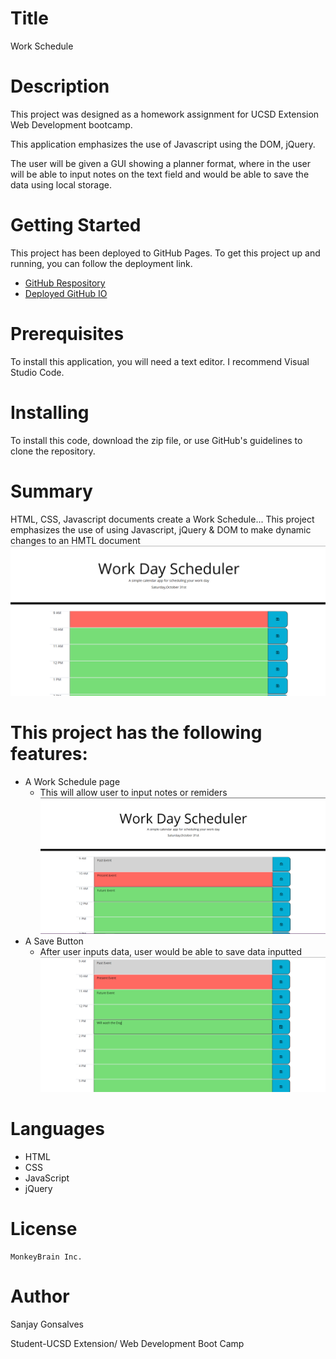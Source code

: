 # Title
Work Schedule
# Description
This project was designed as a homework assignment for UCSD Extension Web Development bootcamp.

This application emphasizes the use of Javascript using the DOM, jQuery.

The user will be given a GUI showing a planner format, where in the user will be able to input notes on the text field and would be able to save the data using local storage.

# Getting Started
This project has been deployed to GitHub Pages. To get this project up and running, you can follow the deployment link.
   + [GitHub Respository](https://github.com/sanjay1626/Work-Schedule.git) 
   + [Deployed GitHub IO](https://sanjay1626.github.io/Work-Schedule/.)

# Prerequisites
To install this application, you will need a text editor. I recommend Visual Studio Code.

# Installing
To install this code, download the zip file, or use GitHub's guidelines to clone the repository.

# Summary
HTML, CSS, Javascript documents create a Work Schedule...
This project emphasizes the use of using Javascript, jQuery & DOM to make dynamic changes to an HMTL document
  ![ScreenshotIntro](https://github.com/sanjay1626/Work-Schedule/blob/main/assests/Intro.jpg)

# This project has the following features:
+ A Work Schedule page
    - This will allow user to input notes or remiders
    ![ScreenshotQuestions](https://github.com/sanjay1626/Work-Schedule/blob/main/assests/User%20Input.jpg)
+ A Save Button
    - After user inputs data, user would be able to save data inputted
     ![Screenshotdisplay](https://github.com/sanjay1626/Work-Schedule/blob/main/assests/saved%20input.jpg)
  
# Languages
  + HTML
  + CSS
  + JavaScript
  + jQuery
  
# License
    MonkeyBrain Inc. 

# Author
  Sanjay Gonsalves
  
  Student-UCSD Extension/
  Web Development Boot Camp
